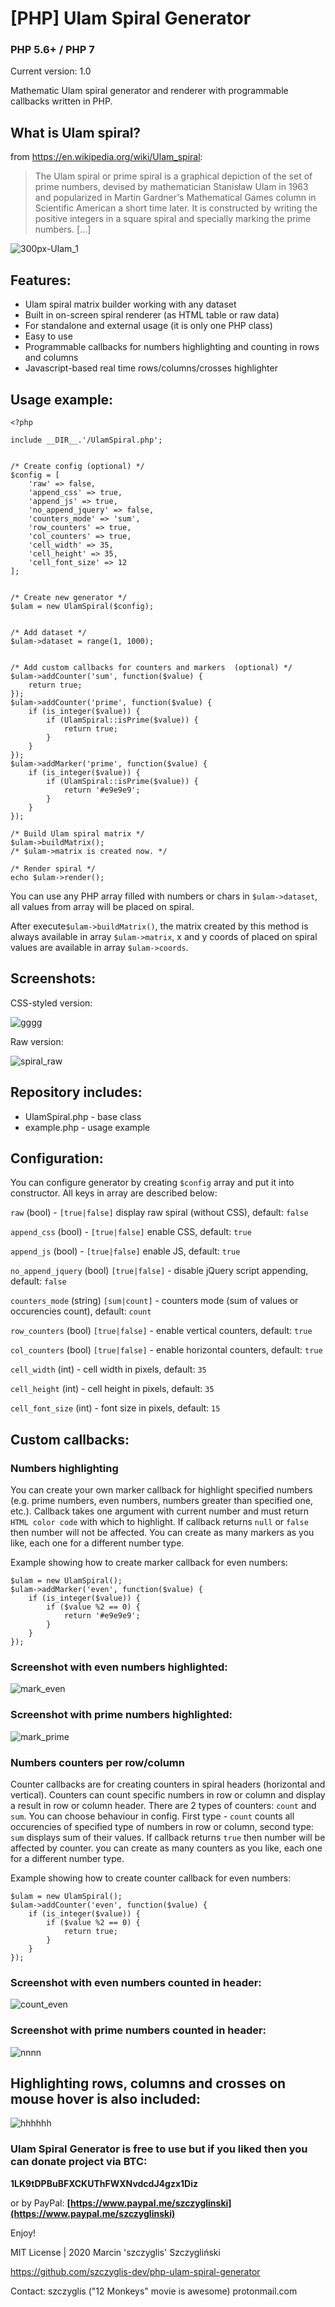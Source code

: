 # [PHP] Ulam Spiral Generator
### PHP 5.6+ / PHP 7

Current version: 1.0

Mathematic Ulam spiral generator and renderer with programmable callbacks written in PHP.

## What is Ulam spiral?
from https://en.wikipedia.org/wiki/Ulam_spiral:
> The Ulam spiral or prime spiral is a graphical depiction of the set of prime numbers, devised by mathematician Stanisław Ulam in 1963 and popularized in Martin Gardner's Mathematical Games column in Scientific American a short time later. It is constructed by writing the positive integers in a square spiral and specially marking the prime numbers. [...]

![300px-Ulam_1](https://user-images.githubusercontent.com/61396542/75210085-6d55ee80-5780-11ea-86fd-ab6bcabdab88.png)


## Features:

- Ulam spiral matrix builder working with any dataset
- Built in on-screen spiral renderer (as HTML table or raw data)
- For standalone and external usage (it is only one PHP class)
- Easy to use
- Programmable callbacks for numbers highlighting and counting in rows and columns
- Javascript-based real time rows/columns/crosses highlighter


## Usage example:
```
<?php

include __DIR__.'/UlamSpiral.php';


/* Create config (optional) */
$config = [
	'raw' => false,
	'append_css' => true,
	'append_js' => true,
	'no_append_jquery' => false,
	'counters_mode' => 'sum',
	'row_counters' => true,
	'col_counters' => true,
	'cell_width' => 35,
	'cell_height' => 35,
	'cell_font_size' => 12
];


/* Create new generator */
$ulam = new UlamSpiral($config);


/* Add dataset */
$ulam->dataset = range(1, 1000);


/* Add custom callbacks for counters and markers  (optional) */
$ulam->addCounter('sum', function($value) {
	return true;
});
$ulam->addCounter('prime', function($value) {
	if (is_integer($value)) {						
		if (UlamSpiral::isPrime($value)) {
			return true;		
		}						
	}	
});
$ulam->addMarker('prime', function($value) {
	if (is_integer($value)) {						
		if (UlamSpiral::isPrime($value)) {
			return '#e9e9e9';		
		}						
	}	
});

/* Build Ulam spiral matrix */
$ulam->buildMatrix();
/* $ulam->matrix is created now. */

/* Render spiral */
echo $ulam->render();

```
You can use any PHP array filled with numbers or chars in `$ulam->dataset`, all values from array will be placed on spiral.

After execute`$ulam->buildMatrix()`, the matrix created by this method is always available in array `$ulam->matrix`, x and y coords of placed on spiral values are available in array `$ulam->coords`.

## Screenshots:

CSS-styled version:

![gggg](https://user-images.githubusercontent.com/61396542/75218510-bfa40900-579a-11ea-9370-ee434dc0c48f.png)


Raw version:

![spiral_raw](https://user-images.githubusercontent.com/61396542/75210792-66c87680-5782-11ea-8dc5-8417e59288a1.png)



## Repository includes:

- UlamSpiral.php - base class
- example.php - usage example

## Configuration:
You can configure generator by creating `$config` array and put it into constructor. 
All keys in array are described below:

`raw` (bool) - `[true|false]` display raw spiral (without CSS), default: `false`

`append_css` (bool) - `[true|false]` enable CSS, default: `true`

`append_js` (bool) - `[true|false]` enable JS, default: `true`

`no_append_jquery` (bool) `[true|false]` - disable jQuery script appending, default: `false`

`counters_mode` (string) `[sum|count]` - counters mode (sum of values or occurencies count), default: `count`

`row_counters` (bool) `[true|false]` - enable vertical counters, default: `true`

`col_counters` (bool) `[true|false]` - enable horizontal counters, default: `true`

`cell_width` (int) - cell width in pixels, default: `35`

`cell_height` (int) - cell height in pixels, default: `35`

`cell_font_size` (int) - font size in pixels, default: `15`


## Custom callbacks:

### Numbers highlighting

You can create your own marker callback for highlight specified numbers (e.g. prime numbers, even numbers, numbers greater than specified one, etc.). Callback takes one argument with current number and must return `HTML color code` with which to highlight. If callback returns `null` or `false` then number will not be affected. You can create as many markers as you like, each one for a different number type.

Example showing how to create marker callback for even numbers:
```
$ulam = new UlamSpiral();
$ulam->addMarker('even', function($value) {					
	if (is_integer($value)) {
		if ($value %2 == 0) {
			return '#e9e9e9';		
		}	
	}
});
```

### Screenshot with even numbers highlighted:

![mark_even](https://user-images.githubusercontent.com/61396542/75211118-4c42cd00-5783-11ea-94ad-4fc9075d5ccc.png)

### Screenshot with prime numbers highlighted:

![mark_prime](https://user-images.githubusercontent.com/61396542/75211085-359c7600-5783-11ea-932f-dba29e17c94c.png)


### Numbers counters per row/column

Counter callbacks are for creating counters in spiral headers (horizontal and vertical). Counters can count specific numbers in row or column and display a result in row or column header. There are 2 types of counters: `count` and `sum`. You can choose behaviour in config. First type - `count` counts all occurencies of specified type of numbers in row or column, second type: `sum` displays sum of their values. If callback returns `true` then number will be affected by counter. you can create as many counters as you like, each one for a different number type. 

Example showing how to create counter callback for even numbers:
```
$ulam = new UlamSpiral();
$ulam->addCounter('even', function($value) {					
	if (is_integer($value)) {
		if ($value %2 == 0) {
			return true;		
		}	
	}
});

```
### Screenshot with even numbers counted in header:

![count_even](https://user-images.githubusercontent.com/61396542/75210943-d179b200-5782-11ea-8a7a-76ef1133fc90.png)


### Screenshot with prime numbers counted in header:

![nnnn](https://user-images.githubusercontent.com/61396542/75220518-e6187300-579f-11ea-9645-6911c925f0eb.png)


## Highlighting rows, columns and crosses on mouse hover is also included:

![hhhhhh](https://user-images.githubusercontent.com/61396542/75211828-77c6b700-5785-11ea-9161-a2de9d80500d.png)


### Ulam Spiral Generator is free to use but if you liked then you can donate project via BTC: 

**1LK9tDPBuBFXCKUThFWXNvdcdJ4gzx1Diz**

or by PayPal:
 **[https://www.paypal.me/szczyglinski](https://www.paypal.me/szczyglinski)**


Enjoy!


MIT License | 2020 Marcin 'szczyglis' Szczygliński

https://github.com/szczyglis-dev/php-ulam-spiral-generator

Contact: szczyglis ("12 Monkeys" movie is awesome) protonmail.com
